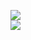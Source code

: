 [![](https://img.shields.io/badge/Made%20With-Github%20Spray-lightgrey.svg?style=for-the-badge&logo=github)](https://github.com/Annihil/github-spray#17147)  
[![](https://i.imgur.com/2DrTn0Z.gif)](https://github.com/Annihil/github-spray)